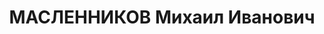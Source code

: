---
title: МАСЛЕННИКОВ Михаил Иванович
description: 'Род. в 1901, Ельня, русский, обр.: неполное среднее, член ВКП(б). Проживал:
  Москва, ул. Трифоновская, д. 15, кв. 2. Шофер на автобазе Наркомата иностранных
  дел СССР.

  Арестован 21.08.1937. Обв. в участии в к.-р. организации и подготовке теракта. Приговор:
  ВК ВС СССР, 27.10.1937 – ВМН. Расстрелян 27.10.1937, г.Москва.

  Реабилитирован ВК ВС СССР 11.08.1956'
---